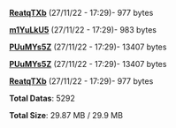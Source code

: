 [**ReatqTXb**](/data/ReatqTXb.txt) (27/11/22 - 17:29)- 977 bytes

[**m1YuLkU5**](/data/m1YuLkU5.txt) (27/11/22 - 17:29)- 983 bytes

[**PUuMYs5Z**](/data/PUuMYs5Z.txt) (27/11/22 - 17:29)- 13407 bytes

[**PUuMYs5Z**](/data/PUuMYs5Z.txt) (27/11/22 - 17:29)- 13407 bytes

[**ReatqTXb**](/data/ReatqTXb.txt) (27/11/22 - 17:29)- 977 bytes

**Total Datas**: 5292

**Total Size**: 29.87 MB / 29.9 MB